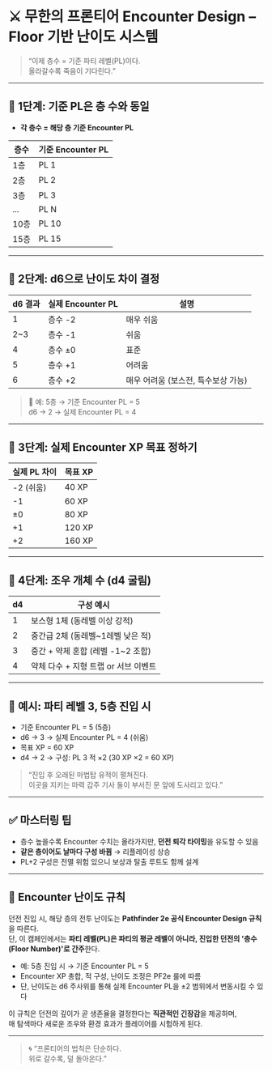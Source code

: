 # ⚔ 무한의 프론티어 Encounter Design – Floor 기반 난이도 시스템

> “이제 층수 = 기준 파티 레벨(PL)이다.  
> 올라갈수록 죽음이 기다린다.”

---

## 🎲 1단계: 기준 PL은 층 수와 동일

- **각 층수 = 해당 층 기준 Encounter PL**

| 층수 | 기준 Encounter PL |
|------|------------------|
| 1층  | PL 1 |
| 2층  | PL 2 |
| 3층  | PL 3 |
| ...  | PL N |
| 10층 | PL 10 |
| 15층 | PL 15 |

---

## 🎲 2단계: d6으로 난이도 차이 결정

| d6 결과 | 실제 Encounter PL | 설명 |
|---------|-------------------|------|
| 1       | 층수 -2            | 매우 쉬움 |
| 2~3     | 층수 -1            | 쉬움 |
| 4       | 층수 ±0            | 표준 |
| 5       | 층수 +1            | 어려움 |
| 6       | 층수 +2            | 매우 어려움 (보스전, 특수보상 가능) |

> 🎯 예: 5층 → 기준 Encounter PL = 5  
> d6 → 2 → 실제 Encounter PL = 4

---

## 🎯 3단계: 실제 Encounter XP 목표 정하기

| 실제 PL 차이 | 목표 XP |
|--------------|----------|
| -2 (쉬움)     | 40 XP |
| -1           | 60 XP |
| ±0           | 80 XP |
| +1           | 120 XP |
| +2           | 160 XP |

---

## 🎲 4단계: 조우 개체 수 (d4 굴림)

| d4 | 구성 예시 |
|----|-----------|
| 1  | 보스형 1체 (동레벨 이상 강적) |
| 2  | 중간급 2체 (동레벨~1레벨 낮은 적) |
| 3  | 중간 + 약체 혼합 (레벨 -1~2 조합) |
| 4  | 약체 다수 + 지형 트랩 or 서브 이벤트 |

---

## 🧠 예시: 파티 레벨 3, 5층 진입 시

- 기준 Encounter PL = 5 (5층)
- d6 → 3 → 실제 Encounter PL = 4 (쉬움)
- 목표 XP = 60 XP
- d4 → 2 → 구성: PL 3 적 ×2 (30 XP ×2 = 60 XP)

> “진입 후 오래된 마법탑 유적이 펼쳐진다.  
> 이곳을 지키는 마력 갑주 기사 둘이 부서진 문 앞에 도사리고 있다.”

---

## ✅ 마스터링 팁

- 층수 높을수록 Encounter 수치는 올라가지만, **던전 퇴각 타이밍**을 유도할 수 있음
- **같은 층이어도 날마다 구성 바뀜** → 리플레이성 상승
- PL+2 구성은 전멸 위험 있으니 보상과 탈출 루트도 함께 설계

---

## 🧱 Encounter 난이도 규칙

던전 진입 시, 해당 층의 전투 난이도는 **Pathfinder 2e 공식 Encounter Design 규칙**을 따른다.  
단, 이 캠페인에서는 **파티 레벨(PL)은 파티의 평균 레벨이 아니라, 진입한 던전의 '층수(Floor Number)'로 간주**한다.

- 예: 5층 진입 시 → 기준 Encounter PL = 5
- Encounter XP 총합, 적 구성, 난이도 조정은 PF2e 룰에 따름
- 단, 난이도는 d6 주사위를 통해 실제 Encounter PL을 ±2 범위에서 변동시킬 수 있다

이 규칙은 던전의 깊이가 곧 생존율을 결정한다는 **직관적인 긴장감**을 제공하며,  
매 탐색마다 새로운 조우와 환경 효과가 플레이어를 시험하게 된다.

--- 
> 🌀 “프론티어의 법칙은 단순하다.  
> 위로 갈수록, 덜 돌아온다.”
